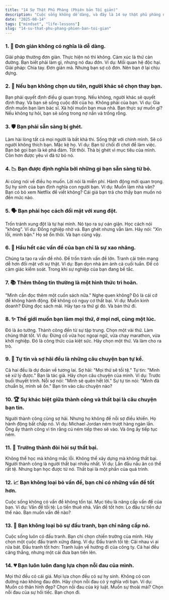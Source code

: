 ```yaml
---
title: "14 Sự Thật Phũ Phàng (Phiên bản Tối giản)"
description: "Cuộc sống không dễ dàng, và đây là 14 sự thật phũ phàng nhưng cần thiết mà bạn cần đối mặt để trưởng thành."
date: "2025-08-14"
tags: ["mindset", "life-lessons"]
slug: "14-su-that-phu-phang-phien-ban-toi-gian"
---
```


### **1. 🧘 Đơn giản không có nghĩa là dễ dàng.**

Giải pháp thường đơn giản.
Thực hiện nó thì không.
Cảm xúc là thứ cản đường.
Bạn biết phải làm gì, nhưng nó đau đớn.
Ví dụ:
Mối quan hệ độc hại.
Giải pháp: Chia tay.
Đơn giản mà.
Nhưng bạn sợ cô đơn.
Nên bạn ở lại chịu đựng.

### **2. 🎯 Nếu bạn không chọn ưu tiên, người khác sẽ chọn thay bạn.**

Bạn phải quyết định điều gì quan trọng.
Nếu không, người khác sẽ quyết định thay.
Và bạn sẽ sống cuộc đời của họ.
Không phải của bạn.
Ví dụ:
Gia đình muốn bạn làm bác sĩ.
Xã hội muốn bạn mua nhà.
Bạn thực sự muốn gì?
Nếu không tự hỏi, bạn sẽ sống trong nợ nần và trống rỗng.

### **3. 🛡️ Bạn phải sẵn sàng bị ghét.**

Làm hài lòng tất cả mọi người là bất khả thi.
Sống thật với chính mình.
Sẽ có người không thích bạn.
Mặc kệ họ.
Ví dụ:
Bạn từ chối đi chơi để làm việc.
Bạn bè gọi bạn là kẻ phá đám.
Tốt thôi.
Thà bị ghét vì mục tiêu của mình.
Còn hơn được yêu vì đã từ bỏ nó.

### **4. 📉 Bạn được định nghĩa bởi những gì bạn sẵn sàng từ bỏ.**

Ai cũng nói về điều họ muốn.
Lời nói là miễn phí.
Hành động mới quan trọng.
Sự hy sinh của bạn định nghĩa con người bạn.
Ví dụ:
Muốn làm nhà văn?
Bạn có bỏ xem Netflix để viết không?
Cái giá bạn trả cho thấy bạn muốn nó đến mức nào.

### **5. 🗣️ Bạn phải học cách đối mặt với xung đột.**

Trốn tránh xung đột là tự hại mình.
Nó tạo ra sự oán giận.
Học cách nói "không".
Ví dụ:
Đồng nghiệp nhờ vả.
Bạn ghét nhưng vẫn làm.
Hãy nói: "Xin lỗi, mình bận."
Họ sẽ ổn thôi. Và bạn cũng vậy.

### **6. 📵 Hầu hết các vấn đề của bạn chỉ là sự xao nhãng.**

Chúng ta tạo ra vấn đề nhỏ.
Để trốn tránh vấn đề lớn.
Tranh cãi trên mạng dễ hơn đối mặt với sự thật.
Ví dụ:
Bạn dọn nhà ám ảnh cả cuối tuần.
Để có cảm giác kiểm soát.
Trong khi sự nghiệp của bạn đang bế tắc.

### **7. 📚 Thêm thông tin thường là một hình thức trì hoãn.**

"Mình cần đọc thêm một cuốn sách nữa."
Nghe quen không?
Đó là cái cớ để không hành động.
Để không có nguy cơ thất bại.
Ví dụ:
Muốn kinh doanh?
Đừng đọc sách mãi.
Hãy tạo ra thứ gì đó.
Và bán thử đi.

### **8. ✨ Thế giới muốn bạn làm mọi thứ, ở mọi nơi, cùng một lúc.**

Đó là ảo tưởng.
Thành công đến từ sự tập trung.
Chọn một vài thứ.
Làm chúng thật tốt.
Ví dụ:
Đừng cố vừa học ngoại ngữ, vừa chạy marathon, vừa khởi nghiệp.
Đó là công thức của kiệt sức.
Hãy chọn một thứ. Và làm cho ra trò.

### **9. 📖 Tự tin và sợ hãi đều là những câu chuyện bạn tự kể.**

Cả hai đều là dự đoán về tương lai.
Sợ hãi: "Mọi thứ sẽ tồi tệ."
Tự tin: "Mình sẽ xử lý được."
Bạn là tác giả. Hãy chọn câu chuyện của mình.
Ví dụ:
Trước buổi thuyết trình.
Nỗi sợ nói: "Mình sẽ quên hết lời."
Sự tự tin nói: "Mình đã chuẩn bị, mình sẽ ổn."
Bạn tin vào câu chuyện nào?

### **10. 🏆 Sự khác biệt giữa thành công và thất bại là câu chuyện bạn tin.**

Người thành công cũng sợ hãi.
Nhưng họ không để nỗi sợ điều khiển.
Họ hành động bất chấp nó.
Ví dụ:
Michael Jordan ném trượt hàng ngàn lần.
Ông ấy thành công vì tin rằng cú ném tiếp theo sẽ vào.
Và ông ấy tiếp tục ném.

### **11. 🌱 Trưởng thành đòi hỏi sự thất bại.**

Không thể học mà không mắc lỗi.
Không thể xây dựng mà không thất bại.
Người thành công là người thất bại nhiều nhất.
Ví dụ:
Lần đầu nấu ăn có thể rất tệ.
Nhưng bạn học được từ nó.
Thất bại là một phần của quá trình.

### **12. 📈 Bạn không loại bỏ vấn đề, bạn chỉ có những vấn đề tốt hơn.**

Cuộc sống không có vấn đề không tồn tại.
Mục tiêu là nâng cấp vấn đề của bạn.
Ví dụ:
Vấn đề tồi tệ: Lo tiền thuê nhà.
Vấn đề tốt hơn: Lo đầu tư tiền dư thế nào.
Bạn muốn vấn đề nào?

### **13. 💪 Bạn không loại bỏ sự đấu tranh, bạn chỉ nâng cấp nó.**

Cuộc sống luôn có đấu tranh.
Bạn chỉ chọn chiến trường của mình.
Hãy chọn một cuộc đấu tranh xứng đáng.
Ví dụ:
Đấu tranh tồi tệ: Cãi nhau vì ai rửa bát.
Đấu tranh tốt hơn: Tranh luận về hướng đi của công ty.
Cả hai đều căng thẳng, nhưng một cái đưa bạn tiến lên.

### **14. 💔 Bạn luôn luôn đang lựa chọn nỗi đau của mình.**

Mọi thứ đều có cái giá.
Mọi lựa chọn đều có sự hy sinh.
Không có con đường nào không đau đớn.
Hãy chọn nỗi đau có ý nghĩa với bạn.
Ví dụ:
Muốn có thân hình đẹp?
Chọn nỗi đau của kỷ luật.
Muốn sự thoải mái?
Chọn nỗi đau của sự hối tiếc.
Bạn chọn đi.
